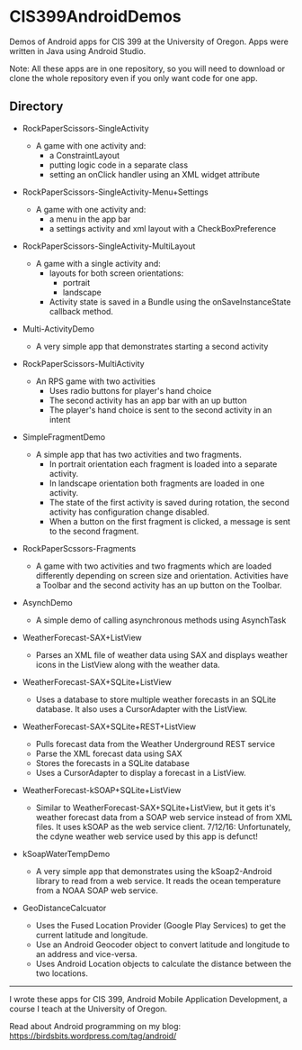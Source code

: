 # CIS399AndroidDemos
Demos of Android apps for CIS 399 at the University of Oregon. Apps were written in Java using Android Studio.

Note: All these apps are in one repository, so you will
need to download or clone the whole repository even if you
only want code for one app.

## Directory

* RockPaperScissors-SingleActivity
  * A game with one activity and:
     * a ConstraintLayout
     * putting logic code in a separate class
     * setting an onClick handler using an XML widget attribute
     
* RockPaperScissors-SingleActivity-Menu+Settings
   * A game with one activity and:
     * a menu in the app bar
     * a settings activity and xml layout with a CheckBoxPreference

* RockPaperScissors-SingleActivity-MultiLayout
   * A game with a single activity and:
      * layouts for both screen orientations:
         *  portrait
         *  landscape
      *  Activity state is saved in a Bundle using the onSaveInstanceState callback method.

* Multi-ActivityDemo
  * A very simple app that demonstrates starting a second activity
  
* RockPaperScissors-MultiActivity
   * An RPS game with two activities
     * Uses radio buttons for player's hand choice
     * The second activity has an app bar with an up button
     * The player's hand choice is sent to the second activity in an intent
   
* SimpleFragmentDemo
  * A simple app that has two activities and two fragments.
      * In portrait orientation each fragment is loaded into a separate activity.
      * In landscape orientation both fragments are loaded in one activity.
    * The state of the first activity is saved during rotation, the second activity has configuration change disabled.
    * When a button on the first fragment is clicked, a message is sent to the second fragment.
    
* RockPaperScssors-Fragments
    * A game with two activities and two fragments which are loaded differently
    depending on screen size and orientation. Activities have a Toolbar and the
    second activity has an up button on the Toolbar.
    
* AsynchDemo
  * A simple demo of calling asynchronous methods using AsynchTask

* WeatherForecast-SAX+ListView
  * Parses an XML file of weather data using SAX and displays weather icons in the ListView along with the weather data.
 
* WeatherForecast-SAX+SQLite+ListView
  * Uses a database to store multiple weather forecasts in an SQLite database. It also uses a CursorAdapter with the ListView.

* WeatherForecast-SAX+SQLite+REST+ListView
  * Pulls forecast data from the Weather Underground REST service
  * Parse the XML forecast data using SAX
  * Stores the forecasts in a SQLite database 
  * Uses a CursorAdapter to display a forecast in a ListView.

 
* WeatherForecast-kSOAP+SQLite+ListView
  * Similar to WeatherForecast-SAX+SQLite+ListView, but it gets it's weather forecast data from a SOAP web service instead of from XML files. It uses kSOAP as the web service client. 7/12/16: Unfortunately, the cdyne weather web service used by this app is defunct!
  
* kSoapWaterTempDemo
  * A very simple app that demonstrates using the kSoap2-Android library to read from a web service. It reads the ocean temperature from a NOAA SOAP web service.
* GeoDistanceCalcuator
  * Uses the Fused Location Provider (Google Play Services) to get the current latitude and longitude.
  * Use an Android Geocoder object to convert latitude and longitude to an address and vice-versa.
  * Uses Android Location objects to calculate the distance between the two locations.

---------------------------

I wrote these apps for CIS 399, Android Mobile Application Development, a course I teach at the University of Oregon.

Read about Android programming on my blog:
https://birdsbits.wordpress.com/tag/android/

